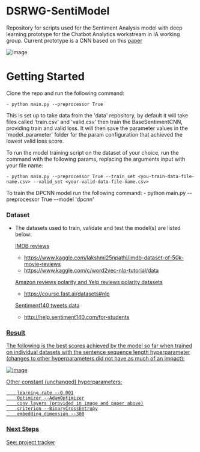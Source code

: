 # DSRWG-SentiModel
Repository for scripts used for the Sentiment Analysis model with deep learning prototype for the Chatbot Analytics workstream in IA working group.
Current prototype is a CNN based on this [paper](https://arxiv.org/ftp/arxiv/papers/2006/2006.03541.pdf)

![image](https://user-images.githubusercontent.com/50050912/157023128-fa016fbe-f2c5-463e-b900-2120301690f2.png)


# Getting Started

Clone the repo and run the following command:

    - python main.py --preprocessor True			

This is set up to take data from the 'data' repository, by default it will take files called 'train.csv' and 'valid.csv' then train the BaseSentimentCNN,
providing train and valid loss. It will then save the parameter values in the 'model_parameter' folder for the param configuration that achieved the lowest
valid loss score.

To run the model training script on the dataset of your choice, run the command with the following params, replacing the arguments input with your file name:

    - python main.py --preprocessor True --train_set <you-train-data-file-name.csv> --valid_set <your-valid-data-file-name.csv>
    
To train the DPCNN model run the following command:
    - python main.py --preprocessor True --model 'dpcnn'

### Dataset
- The datasets used to train, validate and test the model(s) are listed below:
    
    <u>IMDB reviews<u>
    - https://www.kaggle.com/lakshmi25npathi/imdb-dataset-of-50k-movie-reviews
    - https://www.kaggle.com/c/word2vec-nlp-tutorial/data
  
    <u>Amazon reviews polarity and Yelp reviews polarity datasets<u>
    - https://course.fast.ai/datasets#nlp
  
    <u>Sentiment140 tweets data<u>
    - http://help.sentiment140.com/for-students
      
        
### Result
The following is the best scores achieved by the model so far when trained on individual datasets with the sentence sequence length hyperparameter (changes to other hyperparameters did not have as much of an impact):
     
![image](https://user-images.githubusercontent.com/50050912/161446073-a0860c33-2aea-410d-8ec7-666d7ed32a33.png)


Other constant (unchanged) hyperparameters:
        
        learning rate --0.001
        Optimizer --AdamOptimizer
        conv layers (provided in image and paper above)
        criterion --BinaryCrossEntropy
        embedding_dimension --300

            
### Next Steps
See: [project tracker](https://capgemini.sharepoint.com/:x:/r/sites/DataScienceResearchDSRWG/Shared%20Documents/General/project_tracker.xlsx?d=w0033b3549f974dbc89cb0a711a0c8e73&csf=1&web=1&e=x7JwJK)
